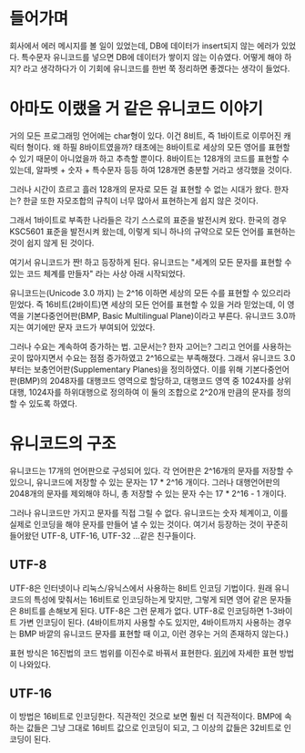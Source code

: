# 들어가며
회사에서 에러 메시지를 볼 일이 있었는데, DB에 데이터가 insert되지 않는 에러가 있었다. 특수문자 유니코드를 넣으면 DB에 데이터가 쌓이지 않는 이슈였다. 어떻게 해야 하지? 라고 생각하다가 이 기회에 유니코드를 한번 쭉 정리하면 좋겠다는 생각이 들었다.

# 아마도 이랬을 거 같은 유니코드 이야기
거의 모든 프로그래밍 언어에는 char형이 있다. 이건 8비트, 즉 1바이트로 이루어진 캐릭터 형이다. 왜 하필 8바이트였을까? 태초에는 8바이트로 세상의 모든 영어를 표현할 수 있기 때문이 아니었을까 하고 추측할 뿐이다. 8바이트는 128개의 코드를 표현할 수 있는데, 알파벳 + 숫자 + 특수문자 등등 하여 128개면 충분할 거라고 생각했을 것이다.

그러나 시간이 흐르고 흘러 128개의 문자로 모든 걸 표현할 수 없는 시대가 왔다. 한자는? 한글 또한 자모조합의 규칙이 너무 많아서 표현하는게 쉽지 않은 것이다.

그래서 1바이트로 부족한 나라들은 각기 스스로의 표준을 발전시켜 왔다. 한국의 경우 KSC5601 표준을 발전시켜 왔는데, 이렇게 되니 하나의 규약으로 모든 언어를 표현하는 것이 쉽지 않게 된 것이다.

여기서 유니코드가 짠! 하고 등장하게 된다. 유니코드는 "세계의 모든 문자를 표현할 수 있는 코드 체계를 만들자" 라는 사상 아래 시작되었다.

유니코드는(Unicode 3.0 까지) 는 2^16 이하면 세상의 모든 수를 표현할 수 있으리라 믿었다. 즉 16비트(2바이트)면 세상의 모든 언어를 표현할 수 있을 거라 믿었는데, 이 영역을 기본다중언어판(BMP, Basic Multilingual Plane)이라고 부른다. 유니코드 3.0까지는 여기에만 문자 코드가 부여되어 있었다.

그러나 수요는 계속하여 증가하는 법. 고문서는? 한자 고어는? 그리고 언어를 사용하는 곳이 많아지면서 수요는 점점 증가하였고 2^16으로는 부족해졌다. 그래서 유니코드 3.0부터는 보충언어판(Supplementary Planes)을 정의하였다. 이를 위해 기본다중언어판(BMP)의 2048자를 대행코드 영역으로 할당하고, 대행코드 영역 중 1024자를 상위대행, 1024자를 하위대행으로 정의하여 이 둘의 조합으로 2^20개 만큼의 문자를 정의할 수 있도록 하였다.

# 유니코드의 구조
유니코드는 17개의 언어판으로 구성되어 있다. 각 언어판은 2^16개의 문자를 저장할 수 있으니, 유니코드에 저장할 수 있는 문자는 17 * 2^16 개이다. 그러나 대행언어판의 2048개의 문자를 제외해야 하니, 총 저장할 수 있는 문자 수는 17 * 2^16 - 1 개이다.

그러나 유니코드만 가지고 문자를 직접 그릴 수 없다. 유니코드는 숫자 체계이고, 이를 실제로 인코딩을 해야 문자를 만들어 낼 수 있는 것이다. 여기서 등장하는 것이 꾸준히 들어왔던 UTF-8, UTF-16, UTF-32 ...같은 친구들이다.

## UTF-8
UTF-8은 인터넷이나 리눅스/유닉스에서 사용하는 8비트 인코딩 기법이다. 원래 유니코드의 특성에 맞춰서는 16비트로 인코딩하는게 맞지만, 그렇게 되면 영어 같은 문자들은 8비트를 손해보게 된다. UTF-8은 그런 문제가 없다. UTF-8로 인코딩하면 1-3바이트 가변 인코딩이 된다. (4바이트까지 사용할 수도 있지만, 4바이트까지 사용하는 경우는 BMP 바깥의 유니코드 문자를 표현할 때 이고, 이런 경우는 거의 존재하지 않는다.)

표현 방식은 16진법의 코드 범위를 이진수로 바꿔서 표현한다. [위키](https://ko.wikipedia.org/wiki/UTF-8)에 자세한 표현 방법이 나와있다.

## UTF-16
이 방법은 16비트로 인코딩한다. 직관적인 것으로 보면 훨씬 더 직관적이다. BMP에 속하는 값들은 그냥 그대로 16비트 값으로 인코딩이 되고, 그 이상의 값들은 32비트로 인코딩이 된다.
